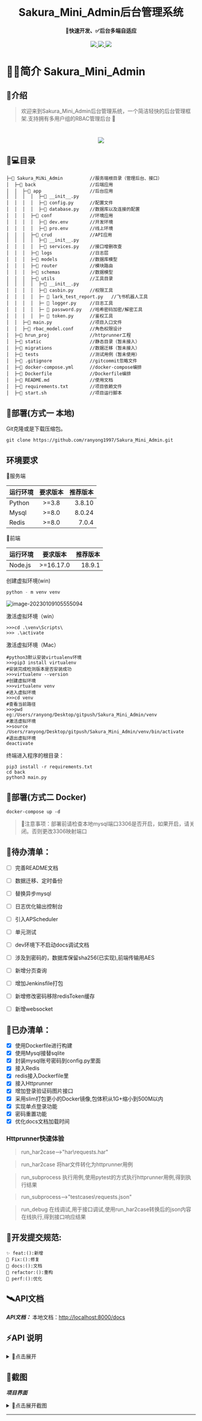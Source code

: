  <h1 align="center">Sakura_Mini_Admin后台管理系统</h1>
<h4 align="center">🚀快速开发、✅后台多端自适应</h4> 
<p align="center">
<a href="https://www.java.com/zh-CN/download/"><img src="https://img.shields.io/badge/Python-3.8-fadf6f"> </a> 
<a href="#"> <img src="https://img.shields.io/badge/FastAPI-0.88.0-46968a"> </a>
<a target="_blank" href="https://www.docker.com/"><img src="https://img.shields.io/badge/Docker--139cff"> </a>
</p>

# 👨‍💻‍简介 Sakura_Mini_Admin

## 👻介绍

> 欢迎来到Sakura_Mini_Admin后台管理系统，一个简洁轻快的后台管理框架.支持拥有多用户组的RBAC管理后台 🚀

<h1 align="center">
    <a>
        <img src="https://readme-typing-svg.herokuapp.com?color=%2336BCF7&lines=春暖花开，百事可乐.;console.log(%22Hello%EF%BC%8CSakuta_MiNi_Admin%22)">  
    </a>
</h1>

## 🧐💻‍目录

```shell
├─📂 Sakura_MiNi_Admin          //服务端根目录（管理后台、接口）
│  ├─📂 back                    //后端应用
│  │  ├─📂 app                  //后台应用
│  │  │  │  ├─📄 __init__.py
│  │  │  │  ├─📄 config.py      //配置文件
│  │  │  │  ├─📄 database.py    //数据库以及连接的配置
│  │  │  ├─📂 conf              //环境应用
│  │  │  │  ├─📄 dev.env        //开发环境
│  │  │  │  ├─📄 pro.env        //线上环境
│  │  │  ├─📂 crud              //API应用
│  │  │  │  ├─📄 __init__.py
│  │  │  │  ├─📄 services.py    //接口增删改查
│  │  │  ├─📂 logs              //日志层
│  │  │  ├─📂 models            //数据库模型
│  │  │  ├─📂 router            //模块路由
│  │  │  ├─📂 schemas           //数据模型
│  │  │  ├─📂 utils             //工具目录
│  │  │  │  ├─📄 __init__.py
│  │  │  │  ├─📄 casbin.py      //权限工具
│  │  │  │  ├─ 📄 lark_test_report.py   //飞书机器人工具
│  │  │  │  ├─ 📄 logger.py     //日志工具
│  │  │  │  ├─ 📄 password.py   //哈希密码加密/解密工具
│  │  │  │  ├─ 📄 token.py      //鉴权工具
│  │  ├─📄 main.py              //项目入口文件
│  │  ├─📄 rbac_model.conf      //角色权限设计
│  ├─📂 hrun_proj               //httprunner工程
│  ├─📂 static                  //静态目录（暂未接入）
│  ├─📂 migrations              //数据迁移（暂未接入）
│  ├─📂 tests                   //测试用例（暂未使用）
│  ├─📄 .gitignore              //gitcommit忽略文件
│  ├─📄 docker-compose.yml      //docker-compose编排
│  ├─📄 Dockerfile              //Dockerfile编排
│  ├─📄 README.md               //使用文档
│  ├─📄 requirements.txt        //项目依赖文件
│  ├─📄 start.sh                //项目运行脚本
```

## 💽部署(方式一 本地)

Git克隆或是下载压缩包。

```git
git clone https://github.com/ranyong1997/Sakura_Mini_Admin.git
```

## 环境要求

🧰服务端

| 运行环境   | 要求版本  |   推荐版本 |
|--------|:-----:|-------:|
| Python | >=3.8 | 3.8.10 |
| Mysql  | >=8.0 | 8.0.24 |
| Redis  | >=8.0 |  7.0.4 |

🧰前端

| 运行环境    |   要求版本    |   推荐版本 |
|---------|:---------:|-------:|
| Node.js | >=16.17.0 | 18.9.1 |

创建虚拟环境(win)

```python
python - m venv venv
```

![image-20230109105555094](https://cdn.jsdelivr.net/gh/ranyong1997/image_collect@main/img/202301091056655.png)

激活虚拟环境（win）

```shell
>>>cd .\venv\Scripts\
>>> .\activate
```

激活虚拟环境（Mac）

```shell
#python3默认安装virtualenv环境
>>>pip3 install virtualenv
#安装完成检测版本是否安装成功
>>>virtualenv --version
#创建虚拟环境
>>>virtualenv venv
#进入虚拟环境
>>>cd venv 
#查看当前路径
>>>pwd
eg:/Users/ranyong/Desktop/gitpush/Sakura_Mini_Admin/venv
#激活虚拟环境
>>source /Users/ranyong/Desktop/gitpush/Sakura_Mini_Admin/venv/bin/activate
#退出虚拟环境
deactivate
```

终端进入程序的根目录：

```
pip3 install -r requirements.txt
cd back
python3 main.py
```

## 💽部署(方式二 Docker)

```docker
docker-compose up -d
```

> 📢注意事项：部署前请检查本地mysql端口3306是否开启，如果开启，请关闭。否则更改3306映射端口

## 🤦‍待办清单：

- [ ] 完善README文档
- [ ] 数据迁移、定时备份
- [ ] 替换异步mysql
- [ ] 日志优化输出控制台
- [ ] 引入APScheduler
- [ ] 单元测试
- [ ] dev环境下不启动docs调试文档
- [ ] 涉及到密码的，数据库保留sha256(已实现),前端传输用AES
- [ ] 新增分页查询
- [ ] 增加Jenkinsfile打包
- [ ] 新增修改密码移除redisToken缓存
- [ ] 新增websocket


## 🤦‍已办清单：

- [X] 使用Dockerfile进行构建
- [X] 使用Mysql接替sqlite
- [X] 封装mysql账号密码到config.py里面
- [X] 接入Redis
- [X] redis接入Dockerfile里
- [X] 接入Httprunner
- [X] 增加登录验证码图片接口
- [X] 采用slim打包更小的Docker镜像,包体积从1G+缩小到500M以内
- [X] 实现单点登录功能
- [X] 密码重置功能
- [X] 优化docs文档加载时间

### Httprunner快速体验

> run_har2case——>"har\requests.har"

> run_har2case 将har文件转化为httprunner用例

> run_subprocess 执行用例,使用pytest的方式执行httprunner用例,得到执行结果

> run_subprocess——>"testcases\requests.json"

> run_debug 在线调试,用于接口调试,使用run_har2case转换后的json内容在线执行,得到接口响应结果


## 📢开发提交规范:

```text
✨ feat:():新增
🐞 Fix:():修复
📃 docs:():文档
🦄 refactor:():重构
🎈 perf:():优化
```

## 🛰️API文档

***API文档：***
本地文档：[http://localhost:8000/docs](http://localhost:8000/docs)


## ⚡API 说明
<details><summary>🔎点击展开</summary>

GET：`/news_api`

### 请求参数

| 参数名           | 位置  | 类型   | 必填 | 示例值 | 说明                                                        |
| :--------------- | ----- | ------ | ---- | ------ | ----------------------------------------------------------- |
| _vercel_no_cache | query |        | 否   | 1      | 说明：`vercel` 强制不缓存                                   |
| cache            | query |        | 否   | 任意值 | 说明：清除缓存用                                            |
| index            | query | number | 否   | 0      | 说明：`0-99` 用来控制天数，`0` 为今天，`1` 为昨天，依次类推 |
| origin           | query | string | 否   | zhihu  | 说明："`zhihu`" 或 "`163`" 切换源                           |
</details>

## 📸截图

***项目界面***

<details><summary>🔎点击展开截图</summary>
  <img  width="80%"  src="https://cdn.jsdelivr.net/gh/ranyong1997/image_collect@main/img/202302150953778.png" /><br>
  <img  width="80%"  src="https://cdn.jsdelivr.net/gh/ranyong1997/image_collect@main/img/202302150955926.png" /><br>
  <img  width="80%"  src="https://cdn.jsdelivr.net/gh/ranyong1997/image_collect@main/img/202302150956145.png" /><br>
  <img  width="80%"  src="https://cdn.jsdelivr.net/gh/ranyong1997/image_collect@main/img/202302150952967.png" /><br>
  <img  width="80%"  src="https://cdn.jsdelivr.net/gh/ranyong1997/image_collect@main/img/202302150951340.png" /><br>
</div>
</details>
<hr>